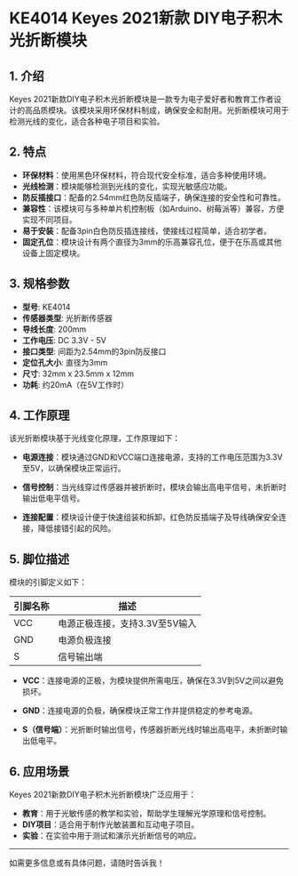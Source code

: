 
# KE4014 Keyes 2021新款 DIY电子积木 光折断模块

## 1. 介绍

Keyes 2021新款DIY电子积木光折断模块是一款专为电子爱好者和教育工作者设计的高品质模块。该模块采用环保材料制成，确保安全和耐用。光折断模块可用于检测光线的变化，适合各种电子项目和实验。

## 2. 特点

- **环保材料**：使用黑色环保材料，符合现代安全标准，适合多种使用环境。
- **光线检测**：模块能够检测到光线的变化，实现光敏感应功能。
- **防反插接口**：配备的2.54mm红色防反插端子，确保连接的安全性和可靠性。
- **兼容性**：该模块可与多种单片机控制板（如Arduino、树莓派等）兼容，方便实现不同项目。
- **易于安装**：配备3pin白色防反插连接线，使接线过程简单，适合初学者。
- **固定孔位**：模块设计有两个直径为3mm的乐高兼容孔位，便于在乐高或其他设备上固定模块。

## 3. 规格参数

- **型号**: KE4014
- **传感器类型**: 光折断传感器
- **导线长度**: 200mm
- **工作电压**: DC 3.3V - 5V
- **接口类型**: 间距为2.54mm的3pin防反接口
- **定位孔大小**: 直径为3mm
- **尺寸**: 32mm x 23.5mm x 12mm
- **功耗**: 约20mA（在5V工作时）

## 4. 工作原理

该光折断模块基于光线变化原理，工作原理如下：

- **电源连接**：模块通过GND和VCC端口连接电源，支持的工作电压范围为3.3V至5V，以确保模块正常运行。

- **信号控制**：当光线穿过传感器并被折断时，模块会输出高电平信号，未折断时输出低电平信号。

- **连接配置**：模块设计便于快速组装和拆卸，红色防反插端子及导线确保安全连接，降低接错引起的风险。

## 5. 脚位描述

模块的引脚定义如下：

| 引脚名称 | 描述                            |
|----------|---------------------------------|
| VCC      | 电源正极连接，支持3.3V至5V输入 |
| GND      | 电源负极连接                    |
| S        | 信号输出端                      |

- **VCC**：连接电源的正极，为模块提供所需电压，确保在3.3V到5V之间以避免损坏。

- **GND**：连接电源的负极，确保模块正常工作并提供稳定的参考电源。

- **S（信号端）**：光折断时输出信号，传感器折断光线时输出高电平，未折断时输出低电平。

## 6. 应用场景

Keyes 2021新款DIY电子积木光折断模块广泛应用于：

- **教育**：用于光敏传感的教学和实验，帮助学生理解光学原理和信号控制。
- **DIY项目**：适合用于制作光敏装置和互动电子项目。
- **实验**：在实验中用于测试和演示光折断信号的响应。

---

如需更多信息或有具体问题，请随时告诉我！
